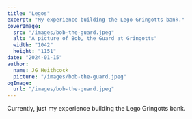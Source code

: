 ```yaml
---
title: "Legos"
excerpt: "My experience building the Lego Gringotts bank."
coverImage:
  src: "/images/bob-the-guard.jpeg"
  alt: "A picture of Bob, the Guard at Gringotts"
  width: "1042"
  height: "1151"
date: "2024-01-15"
author:
  name: JG Heithcock
  picture: "/images/bob-the-guard.jpeg"
ogImage:
  url: "/images/bob-the-guard.jpeg"
---
```


Currently, just my experience building the Lego Gringotts bank.
